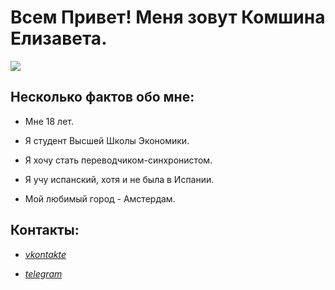# **Всем Привет! Меня зовут Комшина Елизавета.**

![](https://pp.userapi.com/c625717/v625717883/2887f/s65Zpg4MUOY.jpg)

## Несколько фактов обо мне:
 + Мне 18 лет.
 - Я студент Высшей Школы Экономики.
 + Я хочу стать переводчиком-синхронистом.
 - Я учу испанский, хотя и не была в Испании.
 + Мой любимый город - Амстердам.



## Контакты:
 + [*vkontakte*](https://vk.com/id167397883)
 - [*telegram*](https://telegram.me/loveonwestside)
